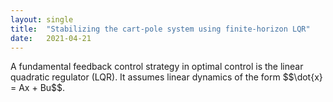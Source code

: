 ```yaml
---
layout: single
title:  "Stabilizing the cart-pole system using finite-horizon LQR"
date:   2021-04-21
---
```


<p>A fundamental feedback control strategy in optimal control is the linear quadratic regulator (LQR). It assumes linear dynamics of the form $$\dot{x} = Ax + Bu$$.</p>
